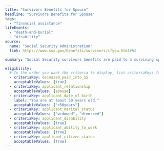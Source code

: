 ```yaml
---
title: "Survivors Benefits for Spouse"
headline: "Survivors Benefits for Spouse"
tags:
  - "financial assistance"
lifeEvents:
  - "death-and-burial"
  - "disability"
source:
  name: "Social Security Administration"
  link: https://www.ssa.gov/benefits/survivors/ifyou.html#h2

summary: "Social Security survivors benefits are paid to a surviving spouse of eligible workers, and under certain circumstances, to a surviving divorced spouse of eligible workers."

eligibility:
  # In the order you want the criteria to display, list criteriaKeys from the csv here, each followed by a comma-separated list of which values indicate eligibility for that criteria. Wrap individual values in quotes if they have inner commas.
  - criteriaKey: deceased_paid_into_SS
    acceptableValues: [true]
  - criteriaKey: applicant_relationship
    acceptableValues: [spouse]
  - criteriaKey: applicant_date_of_birth
    label: "You are at least 50 years old."
    acceptableValues: [">50years"]
  - criteriaKey: applicant_marital_status
    acceptableValues: ["widowed", "divorced"]
  - criteriaKey: applicant_disability
    acceptableValues: [true]
  - criteriaKey: applicant_ability_to_work
    acceptableValues: [true]
  - criteriaKey: applicant_citizen_status
    acceptableValues: [true]
---
```

